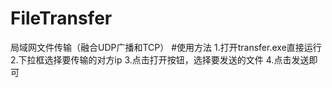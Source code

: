 # FileTransfer
局域网文件传输（融合UDP广播和TCP）
#使用方法
1.打开transfer.exe直接运行
2.下拉框选择要传输的对方ip
3.点击打开按钮，选择要发送的文件
4.点击发送即可
